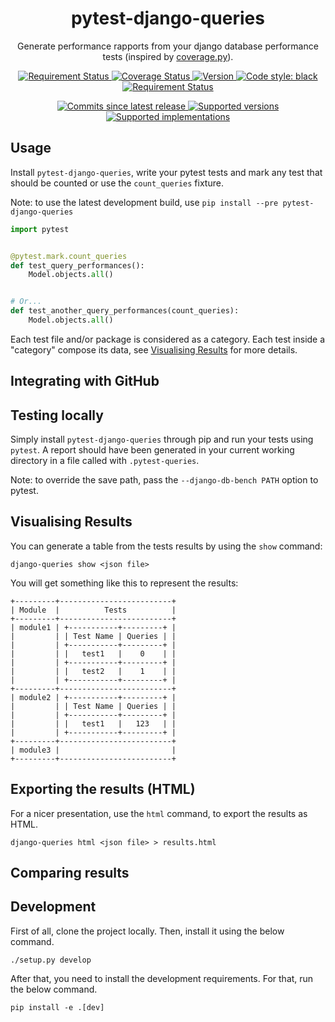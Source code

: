 <div align='center'>
  <h1>pytest-django-queries</h1>
  <p>Generate performance rapports from your django database performance tests
  (inspired by <a href='https://coverage.readthedocs.io/en/v4.5.x/'>coverage.py</a>).</p>
  <p>
    <a href='https://travis-ci.org/NyanKiyoshi/pytest-django-queries/'>
      <img src='https://travis-ci.org/NyanKiyoshi/pytest-django-queries.svg?branch=master' alt='Requirement Status' />
    </a>
    <a href='https://codecov.io/gh/NyanKiyoshi/pytest-django-queries'>
      <img src='https://codecov.io/gh/NyanKiyoshi/pytest-django-queries/branch/master/graph/badge.svg' alt='Coverage Status' />
    </a>
    <a href='https://pypi.python.org/pypi/pytest-django-queries'>
      <img src='https://img.shields.io/pypi/v/pytest-django-queries.svg' alt='Version' />
    </a>
    <a href="https://pypi.org/project/pytest-django-queries/1.0.0.dev1/">
      <img src="https://img.shields.io/badge/pypi%20unstable-v1.0.0.dev1-FF0000.svg" alt="Code style: black">
    </a>
    <a href='https://requires.io/github/NyanKiyoshi/pytest-django-queries/requirements/?branch=master'>
      <img src='https://requires.io/github/NyanKiyoshi/pytest-django-queries/requirements.svg?branch=master' alt='Requirement Status' />
    </a>
  </p>
  <p>
    <a href='https://github.com/NyanKiyoshi/pytest-django-queries/compare/v1.0.0.dev1...master'>
      <img src='https://img.shields.io/github/commits-since/NyanKiyoshi/pytest-django-queries/v1.0.0.dev1.svg' alt='Commits since latest release' />
    </a>
    <a href='https://pypi.python.org/pypi/pytest-django-queries'>
      <img src='https://img.shields.io/pypi/pyversions/pytest-django-queries.svg' alt='Supported versions' />
    </a>
    <a href='https://pypi.python.org/pypi/pytest-django-queries'>
      <img src='https://img.shields.io/pypi/implementation/pytest-django-queries.svg' alt='Supported implementations' />
    </a>
  </p>
</div>

## Usage
Install `pytest-django-queries`, write your pytest tests and mark any
test that should be counted or use the `count_queries` fixture.

Note: to use the latest development build, use `pip install --pre pytest-django-queries`

```python
import pytest


@pytest.mark.count_queries
def test_query_performances():
    Model.objects.all()


# Or...
def test_another_query_performances(count_queries):
    Model.objects.all()
```

Each test file and/or package is considered as a category. Each test inside a "category"
compose its data, see [Visualising Results](#visualising-results) for more details.

<!-- TODO: insert a graphic here to explain how it works -->

## Integrating with GitHub

## Testing locally
Simply install `pytest-django-queries` through pip and run your 
tests using `pytest`. A report should have been generated in your
current working directory in a file called with `.pytest-queries`.

Note: to override the save path, pass the `--django-db-bench PATH` option to pytest.

## Visualising Results
You can generate a table from the tests results by using the `show` command:
```shell
django-queries show <json file>
```

You will get something like this to represent the results:
```shell
+---------+-------------------------+
| Module  |          Tests          |
+---------+-------------------------+
| module1 | +-----------+---------+ |
|         | | Test Name | Queries | |
|         | +-----------+---------+ |
|         | |   test1   |    0    | |
|         | +-----------+---------+ |
|         | |   test2   |    1    | |
|         | +-----------+---------+ |
+---------+-------------------------+
| module2 | +-----------+---------+ |
|         | | Test Name | Queries | |
|         | +-----------+---------+ |
|         | |   test1   |   123   | |
|         | +-----------+---------+ |
+---------+-------------------------+
| module3 |                         |
+---------+-------------------------+
```

## Exporting the results (HTML)
For a nicer presentation, use the `html` command, to export the results as HTML.
```shell
django-queries html <json file> > results.html
```
<!-- todo: add example page link -->

## Comparing results

## Development
First of all, clone the project locally. Then, install it using the below command.

```shell
./setup.py develop
```

After that, you need to install the development requirements. For that, 
run the below command.

```shell
pip install -e .[dev]
```
